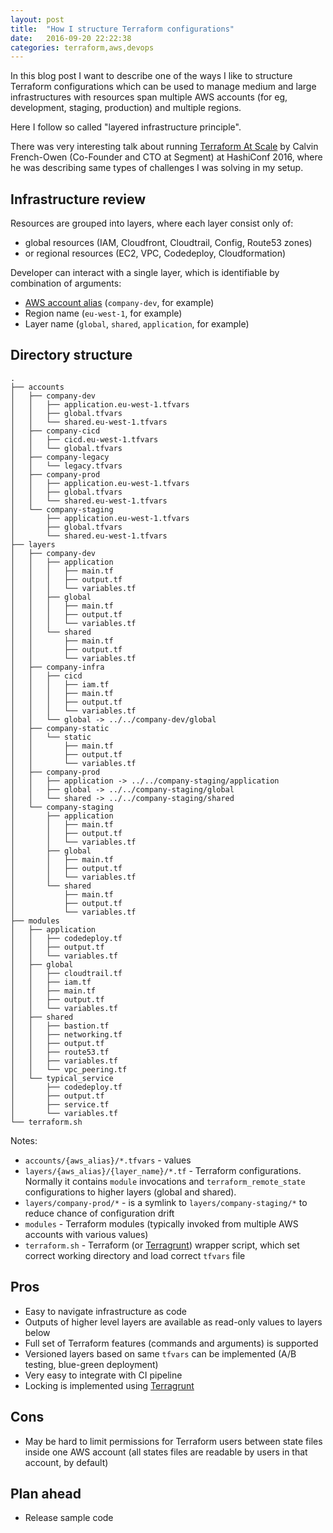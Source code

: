 ```yaml
---
layout: post
title:  "How I structure Terraform configurations"
date:   2016-09-20 22:22:38
categories: terraform,aws,devops
---
```


In this blog post I want to describe one of the ways I like to structure
Terraform configurations which can be used to manage medium and large
infrastructures with resources span multiple AWS accounts (for eg,
development, staging, production) and multiple regions.

Here I follow so called "layered infrastructure principle".

There was very interesting talk about running [Terraform At Scale] by
Calvin French-Owen (Co-Founder and CTO at Segment) at HashiConf 2016,
where he was describing same types of challenges I was solving in my setup.

Infrastructure review
---------------------

Resources are grouped into layers, where each layer consist only of:

  * global resources (IAM, Cloudfront, Cloudtrail, Config, Route53 zones)
  * or regional resources (EC2, VPC, Codedeploy, Cloudformation)

Developer can interact with a single layer, which is identifiable by combination of arguments:

  * [AWS account alias] (`company-dev`, for example)
  * Region name (`eu-west-1`, for example) 
  * Layer name (`global`, `shared`, `application`, for example)

Directory structure
-------------------

```
.
├── accounts
│   ├── company-dev
│   │   ├── application.eu-west-1.tfvars
│   │   ├── global.tfvars
│   │   └── shared.eu-west-1.tfvars
│   ├── company-cicd
│   │   ├── cicd.eu-west-1.tfvars
│   │   └── global.tfvars
│   ├── company-legacy
│   │   └── legacy.tfvars
│   ├── company-prod
│   │   ├── application.eu-west-1.tfvars
│   │   ├── global.tfvars
│   │   └── shared.eu-west-1.tfvars
│   └── company-staging
│       ├── application.eu-west-1.tfvars
│       ├── global.tfvars
│       └── shared.eu-west-1.tfvars
├── layers
│   ├── company-dev
│   │   ├── application
│   │   │   ├── main.tf
│   │   │   ├── output.tf
│   │   │   └── variables.tf
│   │   ├── global
│   │   │   ├── main.tf
│   │   │   ├── output.tf
│   │   │   └── variables.tf
│   │   └── shared
│   │       ├── main.tf
│   │       ├── output.tf
│   │       └── variables.tf
│   ├── company-infra
│   │   ├── cicd
│   │   │   ├── iam.tf
│   │   │   ├── main.tf
│   │   │   ├── output.tf
│   │   │   └── variables.tf
│   │   └── global -> ../../company-dev/global
│   ├── company-static
│   │   └── static
│   │       ├── main.tf
│   │       ├── output.tf
│   │       └── variables.tf
│   ├── company-prod
│   │   ├── application -> ../../company-staging/application
│   │   ├── global -> ../../company-staging/global
│   │   └── shared -> ../../company-staging/shared
│   └── company-staging
│       ├── application
│       │   ├── main.tf
│       │   ├── output.tf
│       │   └── variables.tf
│       ├── global
│       │   ├── main.tf
│       │   ├── output.tf
│       │   └── variables.tf
│       └── shared
│           ├── main.tf
│           ├── output.tf
│           └── variables.tf
├── modules
│   ├── application
│   │   ├── codedeploy.tf
│   │   ├── output.tf
│   │   └── variables.tf
│   ├── global
│   │   ├── cloudtrail.tf
│   │   ├── iam.tf
│   │   ├── main.tf
│   │   ├── output.tf
│   │   └── variables.tf
│   ├── shared
│   │   ├── bastion.tf
│   │   ├── networking.tf
│   │   ├── output.tf
│   │   ├── route53.tf
│   │   ├── variables.tf
│   │   └── vpc_peering.tf
│   └── typical_service
│       ├── codedeploy.tf
│       ├── output.tf
│       ├── service.tf
│       └── variables.tf
└── terraform.sh
```

Notes:

  * `accounts/{aws_alias}/*.tfvars` - values
  * `layers/{aws_alias}/{layer_name}/*.tf` - Terraform configurations. Normally it contains `module` invocations and `terraform_remote_state` configurations to higher layers (global and shared).
  * `layers/company-prod/*` - is a symlink to `layers/company-staging/*` to reduce chance of configuration drift
  * `modules` - Terraform modules (typically invoked from multiple AWS accounts with various values)
  * `terraform.sh` - Terraform (or [Terragrunt]) wrapper script, which set correct working directory and load correct `tfvars` file

Pros
----

  * Easy to navigate infrastructure as code
  * Outputs of higher level layers are available as read-only values to layers below
  * Full set of Terraform features (commands and arguments) is supported
  * Versioned layers based on same `tfvars` can be implemented (A/B testing, blue-green deployment)
  * Very easy to integrate with CI pipeline
  * Locking is implemented using [Terragrunt]

Cons
----

  * May be hard to limit permissions for Terraform users between state files inside one AWS account (all states files are readable by users in that account, by default)

Plan ahead
----------

  * Release sample code


[AWS account alias]:  http://docs.aws.amazon.com/IAM/latest/UserGuide/console_account-alias.html
[Terragrunt]:         https://github.com/gruntwork-io/terragrunt
[Terraform At Scale]: https://www.youtube.com/watch?v=RldRDryLiXs